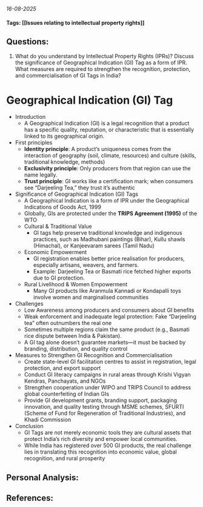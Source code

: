 *16-08-2025*
#### Tags: [[Issues relating to intellectual property rights]]


## Questions:

1. What do you understand by Intellectual Property Rights (IPRs)? Discuss the significance of Geographical Indication (GI) Tag as a form of IPR. What measures are required to strengthen the recognition, protection, and commercialisation of GI Tags in India?

# Geographical Indication (GI) Tag

- Introduction
	- A Geographical Indication (GI) is a legal recognition that a product has a specific quality, reputation, or characteristic that is essentially linked to its geographical origin.
- First principles
	- **Identity principle**: A product’s uniqueness comes from the interaction of geography (soil, climate, resources) and culture (skills, traditional knowledge, methods)
	- **Exclusivity principle**: Only producers from that region can use the name legally.
	- **Trust principle**: GI works like a certification mark; when consumers see “Darjeeling Tea,” they trust it’s authentic
- Significance of Geographical Indication (GI) Tags
	- A Geographical Indication is a form of IPR under the Geographical Indications of Goods Act, 1999
	- Globally, GIs are protected under the **TRIPS Agreement (1995)** of the WTO
	- Cultural & Traditional Value
		- GI tags help preserve traditional knowledge and indigenous practices, such as Madhubani paintings (Bihar), Kullu shawls (Himachal), or Kanjeevaram sarees (Tamil Nadu)
	- Economic Empowerment
		- GI registration enables better price realisation for producers, especially artisans, weavers, and farmers. 
		- Example: Darjeeling Tea or Basmati rice fetched higher exports due to GI protection.
	- Rural Livelihood & Women Empowerment
		- Many GI products like Aranmula Kannadi or Kondapalli toys involve women and marginalised communities
- Challenges
	- Low Awareness among producers and consumers about GI benefits
	- Weak enforcement and inadequate legal protection: Fake “Darjeeling tea” often outnumbers the real one
	- Sometimes multiple regions claim the same product (e.g., Basmati rice dispute between India & Pakistan).
	- A GI tag alone doesn’t guarantee markets—it must be backed by branding, distribution, and quality control
- Measures to Strengthen GI Recognition and Commercialisation
	- Create state-level GI facilitation centres to assist in registration, legal protection, and export support
	- Conduct GI literacy campaigns in rural areas through Krishi Vigyan Kendras, Panchayats, and NGOs
	- Strengthen cooperation under WIPO and TRIPS Council to address global counterfeiting of Indian GIs
	- Provide GI development grants, branding support, packaging innovation, and quality testing through MSME schemes, SFURTI (Scheme of Fund for Regeneration of Traditional Industries), and Khadi Commission
- Conclusion
	- GI Tags are not merely economic tools they are cultural assets that protect India’s rich diversity and empower local communities. 
	- While India has registered over 500 GI products, the real challenge lies in translating this recognition into economic value, global recognition, and rural prosperity




## Personal Analysis:


## References: